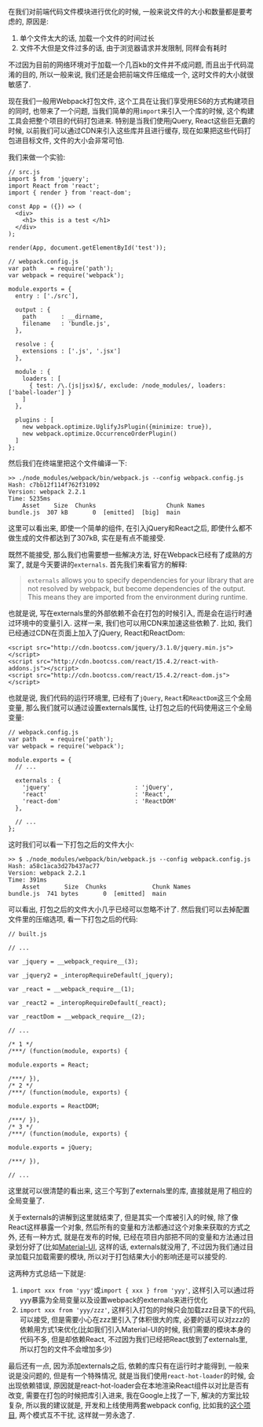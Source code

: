 在我们对前端代码文件模块进行优化的时候, 一般来说文件的大小和数量都是要考虑的, 原因是:

1. 单个文件太大的话, 加载一个文件的时间过长
2. 文件不大但是文件过多的话, 由于浏览器请求并发限制, 同样会有耗时

不过因为目前的网络环境对于加载一个几百kb的文件并不成问题, 而且出于代码混淆的目的, 所以一般来说, 我们还是会把前端文件压缩成一个, 这时文件的大小就很敏感了.

现在我们一般用Webpack打包文件, 这个工具在让我们享受用ES6的方式构建项目的同时, 也带来了一个问题, 当我们简单的用```import```来引入一个库的时候, 这个构建工具会把整个项目的代码打包进来. 特别是当我们使用jQuery, React这些巨无霸的时候, 以前我们可以通过CDN来引入这些库并且进行缓存, 现在如果把这些代码打包进目标文件, 文件的大小会非常可怕.

我们来做一个实验:

    // src.js
    import $ from 'jquery';
    import React from 'react';
    import { render } from 'react-dom';

    const App = ({}) => (
      <div>
        <h1> this is a test </h1>
      </div>
    );

    render(App, document.getElementById('test'));

    // webpack.config.js
    var path    = require('path');
    var webpack = require('webpack');

    module.exports = {
      entry : ['./src'],

      output : {
        path       : __dirname,
        filename   : 'bundle.js',
      },

      resolve : {
        extensions : ['.js', '.jsx']
      },

      module : {
        loaders : [
          { test: /\.(js|jsx)$/, exclude: /node_modules/, loaders: ['babel-loader'] }
        ]
      },

      plugins : [
        new webpack.optimize.UglifyJsPlugin({minimize: true}),
        new webpack.optimize.OccurrenceOrderPlugin()
      ]
    };

然后我们在终端里把这个文件编译一下:

    >> ./node_modules/webpack/bin/webpack.js --config webpack.config.js
    Hash: c7bb12f114f762f31092
    Version: webpack 2.2.1
    Time: 5235ms
        Asset    Size  Chunks                    Chunk Names
    bundle.js  307 kB       0  [emitted]  [big]  main

这里可以看出来, 即使一个简单的组件, 在引入jQuery和React之后, 即使什么都不做生成的文件都达到了307kB, 实在是有点不能接受.

既然不能接受, 那么我们也需要想一些解决方法, 好在Webpack已经有了成熟的方案了, 就是今天要讲的```externals```. 首先我们来看官方的解释:

> ```externals``` allows you to specify dependencies for your library that are not resolved by webpack, but become dependencies of the output. This means they are imported from the environment during runtime.

也就是说, 写在externals里的外部依赖不会在打包的时候引入, 而是会在运行时通过环境中的变量引入. 这样一来, 我们也可以用CDN来加速这些依赖了. 比如, 我们已经通过CDN在页面上加入了jQuery, React和ReactDom:

    <script src="http://cdn.bootcss.com/jquery/3.1.0/jquery.min.js"></script>
    <script src="http://cdn.bootcss.com/react/15.4.2/react-with-addons.js"></script>
    <script src="http://cdn.bootcss.com/react/15.4.2/react-dom.js"></script>

也就是说, 我们代码的运行环境里, 已经有了```jQuery```, ```React```和```ReactDom```这三个全局变量, 那么我们就可以通过设置externals属性, 让打包之后的代码使用这三个全局变量:

    // webpack.config.js
    var path    = require('path');
    var webpack = require('webpack');

    module.exports = {
      // ...

      externals : {
        'jquery'                        : 'jQuery',
        'react'                         : 'React',
        'react-dom'                     : 'ReactDOM'
      },

      // ...
    };

这时我们可以看一下打包之后的文件大小:

    >> $ ./node_modules/webpack/bin/webpack.js --config webpack.config.js
    Hash: a58c1aca3d27b437ac77
    Version: webpack 2.2.1
    Time: 391ms
        Asset       Size  Chunks             Chunk Names
    bundle.js  741 bytes       0  [emitted]  main

可以看出, 打包之后的文件大小几乎已经可以忽略不计了. 然后我们可以去掉配置文件里的压缩选项, 看一下打包之后的代码:

    // built.js

    // ...

    var _jquery = __webpack_require__(3);

    var _jquery2 = _interopRequireDefault(_jquery);

    var _react = __webpack_require__(1);

    var _react2 = _interopRequireDefault(_react);

    var _reactDom = __webpack_require__(2);

    // ...

    /* 1 */
    /***/ (function(module, exports) {

    module.exports = React;

    /***/ }),
    /* 2 */
    /***/ (function(module, exports) {

    module.exports = ReactDOM;

    /***/ }),
    /* 3 */
    /***/ (function(module, exports) {

    module.exports = jQuery;

    /***/ }),

    // ...

这里就可以很清楚的看出来, 这三个写到了externals里的库, 直接就是用了相应的全局变量了.

关于externals的讲解到这里就结束了, 但是其实一个库被引入的时候, 除了像React这样暴露一个对象, 然后所有的变量和方法都通过这个对象来获取的方式之外, 还有一种方式, 就是在发布的时候, 已经在项目内部把不同的变量和方法通过目录划分好了(比如[Material-UI](http://material-ui.com/), 这样的话, externals就没用了, 不过因为我们通过目录加载只加载需要的模块, 所以对于打包结果大小的影响还是可以接受的.

这两种方式总结一下就是:

1. ```import xxx from 'yyy'```或```import { xxx } from 'yyy'```, 这样引入可以通过将yyy暴露为全局变量以及设置webpack的externals来进行优化
2. ```import xxx from 'yyy/zzz'```, 这样引入打包的时候只会加载zzz目录下的代码, 可以接受, 但是需要小心在zzz里引入了体积很大的库, 必要的话可以对zzz的依赖用方式1来优化(比如我们引入Material-UI的时候, 我们需要的模块本身的代码不多, 但是却依赖React, 不过因为我们已经把React放到了externals里, 所以打包的文件不会增加多少)

最后还有一点, 因为添加externals之后, 依赖的库只有在运行时才能得到, 一般来说是没问题的, 但是有一个特殊情况, 就是当我们使用```react-hot-loader```的时候, 会出现依赖错误, 原因就是react-hot-loader会在本地渲染React组件以对比是否有改变, 需要在打包的时候把库引入进来, 我在Google上找了一下, 解决的方案比较复杂, 所以我的建议就是, 开发和上线使用两套webpack config, 比如我的[这个项目](https://github.com/MrHuxu/bar), 两个模式互不干扰, 这样就一劳永逸了.